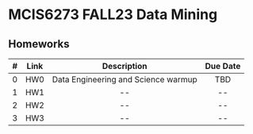 # MCIS6273 FALL23 Data Mining


## Homeworks

| # | Link | Description | Due Date |
|:-:|:----:|:-----------:|:--------:|
| 0 | HW0  | Data Engineering and Science warmup | TBD |
| 1 | HW1  | -- | -- |
| 2 | HW2  | -- | -- |
| 3 | HW3  | -- | -- |


